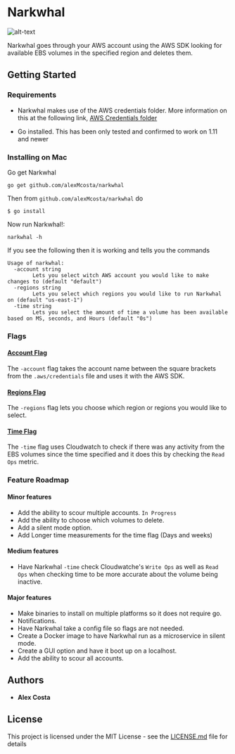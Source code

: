 # Narkwhal

![alt-text](https://i.pinimg.com/originals/74/68/f1/7468f1d665e551fad8eac0c9f97977e3.jpg)

Narkwhal goes through your AWS account using the AWS SDK looking for available EBS volumes in the specified region and deletes them.

## Getting Started

### Requirements
- Narkwhal makes use of the AWS credentials folder. More information on this at the following link, [AWS Credentials folder](https://docs.aws.amazon.com/sdk-for-go/v1/developer-guide/configuring-sdk.html#creating-the-credentials-file)

- Go installed. This has been only tested and confirmed to work on 1.11 and newer

### Installing on Mac

Go get Narkwhal
```
go get github.com/alexMcosta/narkwhal
```

Then from `github.com/alexMcosta/narkwhal` do
```
$ go install
```

Now run Narkwhal!:
```
narkwhal -h
```

If you see the following then it is working and tells you the commands
```         
Usage of narkwhal:
  -account string
        Lets you select witch AWS account you would like to make changes to (default "default")
  -regions string
        Lets you select which regions you would like to run Narkwhal on (default "us-east-1")
  -time string
        Lets you select the amount of time a volume has been available based on MS, seconds, and Hours (default "0s")
```

### Flags

#### [Account Flag](https://github.com/alexMcosta/narkwhal/blob/master/documentation/account.md)
The `-account` flag takes the account name between the square brackets from the `.aws/credentials` file and uses it with the AWS SDK.

#### [Regions Flag](https://github.com/alexMcosta/narkwhal/blob/master/documentation/regions.md)
The `-regions` flag lets you choose which region or regions you would like to select.

#### [Time Flag](https://github.com/alexMcosta/narkwhal/blob/master/documentation/time.md)
The `-time` flag uses Cloudwatch to check if there was any activity from the EBS volumes since the time specified and it does this by checking the `Read Ops` metric.

### Feature Roadmap

#### Minor features
- Add the ability to scour multiple accounts. `In Progress`
- Add the ability to choose which volumes to delete.
- Add a silent mode option.
- Add Longer time measurements for the time flag (Days and weeks)

#### Medium features
- Have Narkwhal `-time` check Cloudwatche's `Write Ops` as well as `Read Ops` when checking time to be more accurate about the volume being inactive.

#### Major features
- Make binaries to install on multiple platforms so it does not require go.
- Notifications.
- Have Narkwhal take a config file so flags are not needed.
- Create a Docker image to have Narkwhal run as a microservice in silent mode.
- Create a GUI option and have it boot up on a localhost.
- Add the ability to scour all accounts.

## Authors

* **Alex Costa** 

## License

This project is licensed under the MIT License - see the [LICENSE.md](LICENSE.md) file for details